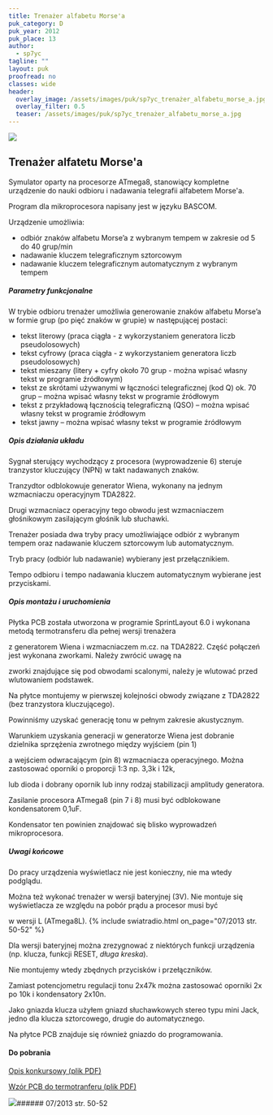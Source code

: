 ```yaml
---
title: Trenażer alfabetu Morse'a
puk_category: D
puk_year: 2012
puk_place: 13
author: 
  - sp7yc
tagline: ""
layout: puk
proofread: no
classes: wide
header:
  overlay_image: /assets/images/puk/sp7yc_trenażer_alfabetu_morse_a.jpg
  overlay_filter: 0.5
  teaser: /assets/images/puk/sp7yc_trenażer_alfabetu_morse_a.jpg
---
```






 



![](assets/data/img/projects/2012-13-0.jpg) 



Trenażer alfatetu Morse'a
-------------------------





 Symulator oparty na procesorze ATmega8, stanowiący kompletne urządzenie do nauki odbioru i nadawania telegrafii alfabetem Morse'a.

 Program dla mikroprocesora napisany jest w języku BASCOM.






 Urządzenie umożliwia:

 

* odbiór znaków alfabetu Morse’a z wybranym tempem w zakresie od 5 do 40 grup/min
* nadawanie kluczem telegraficznym sztorcowym
* nadawanie kluczem telegraficznym automatycznym z wybranym tempem







##### Parametry funkcjonalne




 W trybie odbioru trenażer umożliwia generowanie znaków alfabetu Morse’a w formie grup (po pięć znaków w grupie) w następującej postaci:

 

* tekst literowy (praca ciągła - z wykorzystaniem generatora liczb pseudolosowych)
* tekst cyfrowy (praca ciągła - z wykorzystaniem generatora liczb pseudolosowych)
* tekst mieszany (litery + cyfry około 70 grup - można wpisać własny tekst w programie źródłowym)
* tekst ze skrótami używanymi w łączności telegraficznej (kod Q) ok. 70 grup – można wpisać własny tekst w programie źródłowym
* tekst z przykładową łącznością telegraficzną (QSO) – można wpisać własny tekst w programie źródłowym
* tekst jawny – można wpisać własny tekst w programie źródłowym







##### Opis działania układu




 Sygnał sterujący wychodzący z procesora (wyprowadzenie 6) steruje tranzystor kluczujący (NPN) w takt nadawanych znaków.

 Tranzydtor odblokowuje generator Wiena, wykonany na jednym wzmacniaczu operacyjnym TDA2822.

 Drugi wzmacniacz operacyjny tego obwodu jest wzmacniaczem głośnikowym zasilającym głośnik lub słuchawki.






 Trenażer posiada dwa tryby pracy umożliwiające odbiór z wybranym tempem oraz nadawanie kluczem sztorcowym lub automatycznym.

 Tryb pracy (odbiór lub nadawanie) wybierany jest przełącznikiem.

 Tempo odbioru i tempo nadawania kluczem automatycznym wybierane jest przyciskami.




##### Opis montażu i uruchomienia




 Płytka PCB została utworzona w programie SprintLayout 6.0 i wykonana metodą termotransferu dla pełnej wersji trenażera

 z generatorem Wiena i wzmacniaczem m.cz. na TDA2822. Część połączeń jest wykonana zworkami. Należy zwrócić uwagę na

 zworki znajdujące się pod obwodami scalonymi, należy je wlutować przed wlutowaniem podstawek.






 Na płytce montujemy w pierwszej kolejności obwody związane z TDA2822 (bez tranzystora kluczującego).

 Powinniśmy uzyskać generację tonu w pełnym zakresie akustycznym.

 Warunkiem uzyskania generacji w generatorze Wiena jest dobranie dzielnika sprzężenia zwrotnego między wyjściem (pin 1)

 a wejściem odwracającym (pin 8) wzmacniacza operacyjnego. Można zastosować oporniki o proporcji 1:3 np. 3,3k i 12k,

 lub dioda i dobrany opornik lub inny rodzaj stabilizacji amplitudy generatora.

 




Zasilanie procesora ATmega8 (pin 7 i 8) musi być odblokowane kondensatorem 0,1uF.

Kondensator ten powinien znajdować się blisko wyprowadzeń mikroprocesora.




##### Uwagi końcowe




 Do pracy urządzenia wyświetlacz nie jest konieczny, nie ma wtedy podglądu.






 Można też wykonać trenażer w wersji bateryjnej (3V). Nie montuje się wyświetlacza ze względu na pobór prądu a procesor musi być

 w wersji L (ATmega8L).
{% include swiatradio.html on_page="07/2013 str. 50-52" %}





 Dla wersji bateryjnej można zrezygnować z niektórych funkcji urządzenia (np. klucza, funkcji RESET, *długa kreska*).

 Nie montujemy wtedy zbędnych przycisków i przełączników.

 




 Zamiast potencjometru regulacji tonu 2x47k można zastosować oporniki 2x po 10k i kondensatory 2x10n.






 Jako gniazda klucza użyłem gniazd słuchawkowych stereo typu mini Jack, jedno dla klucza sztorcowego, drugie do automatycznego.

 Na płytce PCB znajduje się również gniazdo do programowania.





#### Do pobrania

[Opis konkursowy (plik PDF)](/assets/bin/SP7YC_Trenazer-Morsea.pdf)

[Wzór PCB do termotranferu (plik PDF)](/assets/bin/SP7YC_PCB-trenazer-Morsea.pdf)




![](assets/img/logo/sr_logo_s.jpg)###### 07/2013 str. 50-52

 





 



